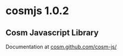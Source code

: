 # cosmjs 1.0.2

## Cosm Javascript Library

Documentation at [cosm.github.com/cosm-js/](http://cosm.github.com/cosm-js/)
